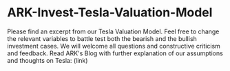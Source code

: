 # ARK-Invest-Tesla-Valuation-Model
Please find an excerpt from our Tesla Valuation Model. Feel free to change the relevant variables to battle test both the bearish and the bullish investment cases.  We will welcome all questions and constructive criticism and feedback.
Read ARK's Blog with further explanation of our assumptions and thoughts on Tesla: (link)
